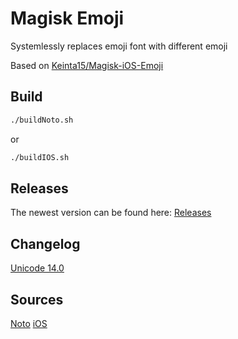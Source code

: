 # Magisk Emoji
Systemlessly replaces emoji font with different emoji

Based on [Keinta15/Magisk-iOS-Emoji](https://github.com/Keinta15/Magisk-iOS-Emoji)

## Build

```sh
./buildNoto.sh
```
or
```sh
./buildIOS.sh
```

## Releases
The newest version can be found here: [Releases](https://gitlab.com/2tefan/magisk-emoji/-/releases)

## Changelog
[Unicode 14.0](https://emojipedia.org/emoji-14.0/)

## Sources
[Noto](https://github.com/googlefonts/noto-emoji/releases/tag/v2.034)
[iOS](https://github.com/samuelngs/apple-emoji-linux/releases/tag/ios-15.4)
